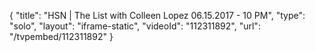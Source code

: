{
    "title": "HSN | The List with Colleen Lopez 06.15.2017 - 10 PM",
    "type": "solo",
    "layout": "iframe-static",
    "videoId": "112311892",
    "url": "\/tvpembed\/112311892"
}